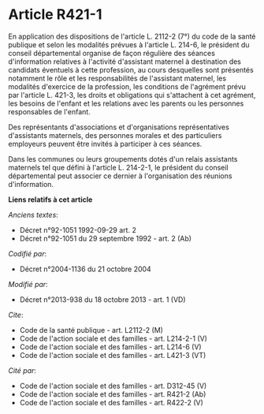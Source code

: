 # Article R421-1

En application des dispositions de l'article L. 2112-2 (7°) du code de la santé publique et selon les modalités prévues à
l'article L. 214-6, le président du conseil départemental organise de façon régulière des séances d'information relatives à
l'activité d'assistant maternel à destination des candidats éventuels à cette profession, au cours desquelles sont présentés
notamment le rôle et les responsabilités de l'assistant maternel, les modalités d'exercice de la profession, les conditions
de l'agrément prévu par l'article L. 421-3, les droits et obligations qui s'attachent à cet agrément, les besoins de l'enfant
et les relations avec les parents ou les personnes responsables de l'enfant. 

Des représentants d'associations et d'organisations représentatives d'assistants maternels, des personnes morales et des
particuliers employeurs peuvent être invités à participer à ces séances. 

Dans les communes ou leurs groupements dotés d'un relais assistants maternels tel que défini à l'article L. 214-2-1, le
président du conseil départemental peut associer ce dernier à l'organisation des réunions d'information.

**Liens relatifs à cet article**

_Anciens textes_:

  - Décret n°92-1051 1992-09-29 art. 2
  - Décret n°92-1051 du 29 septembre 1992 - art. 2 (Ab)

_Codifié par_:

  - Décret n°2004-1136 du 21 octobre 2004

_Modifié par_:

  - Décret n°2013-938 du 18 octobre 2013 - art. 1 (VD)

_Cite_:

  - Code de la santé publique - art. L2112-2 (M)
  - Code de l'action sociale et des familles - art. L214-2-1 (V)
  - Code de l'action sociale et des familles - art. L214-6 (V)
  - Code de l'action sociale et des familles - art. L421-3 (VT)

_Cité par_:

  - Code de l'action sociale et des familles - art. D312-45 (V)
  - Code de l'action sociale et des familles - art. R421-2 (Ab)
  - Code de l'action sociale et des familles - art. R422-2 (V)
